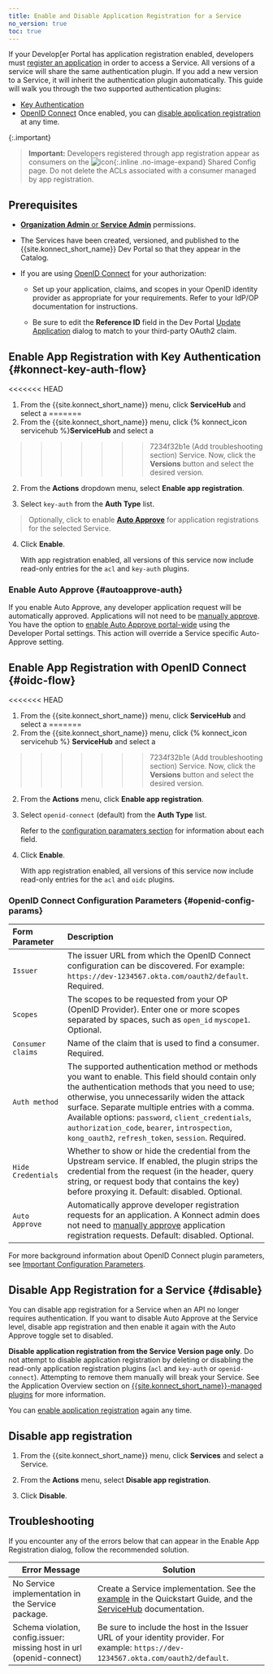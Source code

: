 ```yaml
---
title: Enable and Disable Application Registration for a Service
no_version: true
toc: true
---
```


If your Develop[er Portal has application registration enabled, developers must
[register an application](/konnect/dev-portal/applications/dev-reg-app-service)
in order to access a Service. All versions of a service will share the same authentication plugin. If you add a new version to a Service, it will inherit the authentication plugin automatically. This guide will walk you through the two supported authentication plugins:
- [Key Authentication](#konnect-key-auth-flow)
- [OpenID Connect](#oidc-flow)
Once enabled, you can [disable application registration](#disable)
at any time.


{:.important}
> **Important:** Developers registered through app registration appear as
consumers on the
![icon](/assets/images/icons/konnect/konnect-shared-config.svg){:.inline .no-image-expand}
Shared Config page. Do not delete the ACLs associated with a consumer managed
by app registration.

## Prerequisites

- [**Organization Admin** or **Service Admin**](/konnect/org-management/teams-and-roles)
permissions.

- The Services have been created, versioned, and published to the
  {{site.konnect_short_name}} Dev Portal so that they appear in the Catalog.

- If you are using [OpenID Connect](#oidc-flow) for your authorization:

  - Set up your application, claims, and scopes in your OpenID identity provider as
    appropriate for your requirements. Refer to your IdP/OP documentation for instructions.

  - Be sure to edit the **Reference ID** field in the Dev Portal
    [Update Application](/konnect/dev-portal/applications/dev-apps#edit-my-app)
    dialog to match to your third-party OAuth2 claim.

## Enable App Registration with Key Authentication {#konnect-key-auth-flow}

<<<<<<< HEAD
1. From the {{site.konnect_short_name}} menu, click **ServiceHub** and select a
=======
1. From the {{site.konnect_short_name}} menu, click {% konnect_icon servicehub %}**ServiceHub** and select a
>>>>>>> 7234f32b1e (Add troubleshooting section)
Service. Now, click the **Versions** button and select the desired version. 

2. From the **Actions** dropdown menu, select **Enable app registration**.

3. Select `key-auth` from the **Auth Type** list.
  >Optionally, click to enable [**Auto Approve**](#autoapprove-auth) for application registrations for the selected Service.

4. Click **Enable**.

    With app registration enabled, all versions of this service now include
    read-only entries for the `acl` and `key-auth` plugins.

### Enable Auto Approve {#autoapprove-auth}

If you enable Auto Approve, any developer application request will be automatically approved. Applications will not need to be [manually approve](/konnect/dev-portal/applications/manage-app-reg-requests/). You have the option to [enable Auto Approve portal-wide](/konnect/dev-portal/access-and-approval/auto-approve-devs-apps) using the Developer Portal settings. This action will override a Service specific Auto-Approve setting. 


## Enable App Registration with OpenID Connect {#oidc-flow}

<<<<<<< HEAD
1. From the {{site.konnect_short_name}} menu, click **ServiceHub** and select a
=======
1. From the {{site.konnect_short_name}} menu, click {% konnect_icon servicehub %} **ServiceHub** and select a
>>>>>>> 7234f32b1e (Add troubleshooting section)
Service. Now, click the **Versions** button and select the desired version. 

2. From the **Actions** menu, click **Enable app registration**.

3. Select `openid-connect` (default) from the **Auth Type** list.

   Refer to the [configuration paramaters section](#openid-config-params) for information
   about each field.


4. Click **Enable**.

    With app registration enabled, all versions of this service now include
    read-only entries for the `acl` and `oidc` plugins.

###  OpenID Connect Configuration Parameters {#openid-config-params}

   | Form Parameter | Description                                                                       |
   |:---------------|:----------------------------------------------------------------------------------|
   | `Issuer` | The issuer URL from which the OpenID Connect configuration can be discovered. For example: `https://dev-1234567.okta.com/oauth2/default`. Required. |
   | `Scopes` | The scopes to be requested from your OP (OpenID Provider). Enter one or more scopes separated by spaces, such as `open_id` `myscope1`. Optional. |
   | `Consumer claims` |  Name of the claim that is used to find a consumer. Required. |
   | `Auth method` | The supported authentication method or methods you want to enable. This field should contain only the authentication methods that you need to use; otherwise, you unnecessarily widen the attack surface. Separate multiple entries with a comma. Available options: `password`, `client_credentials`, `authorization_code`, `bearer`, `introspection`, `kong_oauth2`, `refresh_token`, `session`. Required. |
   | `Hide Credentials` | Whether to show or hide the credential from the Upstream service. If enabled, the plugin strips the credential from the request (in the header, query string, or request body that contains the key) before proxying it. Default: disabled. Optional.|
   | `Auto Approve` | Automatically approve developer registration requests for an application. A Konnect admin does not need to [manually approve](/konnect/dev-portal/applications/manage-app-reg-requests/) application registration requests. Default: disabled. Optional. |

   For more background information about OpenID Connect plugin parameters, see
   [Important Configuration Parameters](/hub/kong-inc/openid-connect/#important-configuration-parameters).

## Disable App Registration for a Service {#disable}

You can disable app registration for a Service when an API
no longer requires authentication. If you want to disable Auto Approve at the
Service level, disable app registration and then enable it again with the Auto Approve
toggle set to disabled.

**Disable application registration from the Service Version page only**.
Do not attempt to disable application registration by deleting or disabling the
read-only application registration plugins (`acl` and `key-auth` or `openid-connect`).
Attempting to remove them manually will break your Service. See the
Application Overview section on
[{{site.konnect_short_name}}-managed plugins](/konnect/dev-portal/applications/application-overview/#konnect-managed-plugins)
for more information.

You can
[enable application registration](/konnect/dev-portal/applications/enable-app-reg)
again any time.

## Disable app registration

1. From the {{site.konnect_short_name}} menu, click **Services** and select a Service.

1. From the **Actions** menu, select **Disable app registration**.

1. Click **Disable**.

## Troubleshooting

If you encounter any of the errors below that can appear in the Enable App Registration dialog,
follow the recommended solution.

| Error Message | Solution |
|------------------------------|---------------------------------------------------------------------------------|
| No Service implementation in the Service package. | Create a Service implementation. See the [example](/konnect/configure/servicehub/manage-services/#implement-service-version) in the Quickstart Guide, and the [ServiceHub](/konnect/configure/servicehub/manage-services/#implement-service-version) documentation. |
| Schema violation, config.issuer: missing host in url (openid-connect)| Be sure to include the host in the Issuer URL of your identity provider. For example: `https://dev-1234567.okta.com/oauth2/default`. |